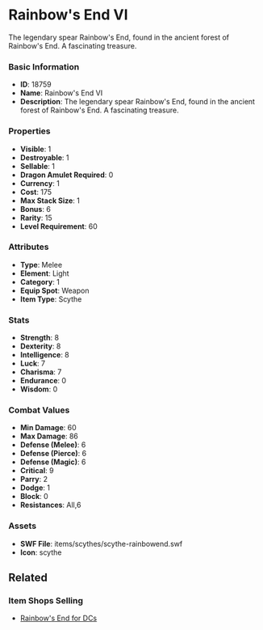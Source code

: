 # Rainbow's End VI

The legendary spear Rainbow's End, found in the ancient forest of Rainbow's End. A fascinating treasure.

### Basic Information

- **ID**: 18759
- **Name**: Rainbow&#039;s End VI
- **Description**: The legendary spear Rainbow&#039;s End, found in the ancient forest of Rainbow&#039;s End. A fascinating treasure.

### Properties

- **Visible**: 1
- **Destroyable**: 1
- **Sellable**: 1
- **Dragon Amulet Required**: 0
- **Currency**: 1
- **Cost**: 175
- **Max Stack Size**: 1
- **Bonus**: 6
- **Rarity**: 15
- **Level Requirement**: 60

### Attributes

- **Type**: Melee
- **Element**: Light
- **Category**: 1
- **Equip Spot**: Weapon
- **Item Type**: Scythe

### Stats

- **Strength**: 8
- **Dexterity**: 8
- **Intelligence**: 8
- **Luck**: 7
- **Charisma**: 7
- **Endurance**: 0
- **Wisdom**: 0

### Combat Values

- **Min Damage**: 60
- **Max Damage**: 86
- **Defense (Melee)**: 6
- **Defense (Pierce)**: 6
- **Defense (Magic)**: 6
- **Critical**: 9
- **Parry**: 2
- **Dodge**: 1
- **Block**: 0
- **Resistances**: All,6

### Assets

- **SWF File**: items/scythes/scythe-rainbowend.swf
- **Icon**: scythe

## Related

### Item Shops Selling

- [Rainbow's End for DCs](../item-shops/624-rainbow-s-end-for-dcs.md)


